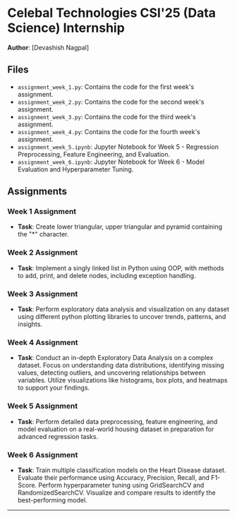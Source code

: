 # Celebal Technologies CSI'25 (Data Science) Internship

**Author**: [Devashish Nagpal]

## Files
- `assignment_week_1.py`: Contains the code for the first week's assignment.
- `assignment_week_2.py`: Contains the code for the second week's assignment.
- `assignment_week_3.py`: Contains the code for the third week's assignment.
- `assignment_week_4.py`: Contains the code for the fourth week's assignment.
- `assignment_week_5.ipynb`: Jupyter Notebook for Week 5 - Regression Preprocessing, Feature Engineering, and Evaluation.
- `assignment_week_6.ipynb`: Jupyter Notebook for Week 6 - Model Evaluation and Hyperparameter Tuning.

## Assignments

### Week 1 Assignment
- **Task**: Create lower triangular, upper triangular and pyramid containing the "*" character.

### Week 2 Assignment
- **Task**: Implement a singly linked list in Python using OOP, with methods to add, print, and delete nodes, including exception handling.

### Week 3 Assignment
- **Task**: Perform exploratory data analysis and visualization on any dataset using different python plotting libraries to uncover trends, patterns, and insights.

### Week 4 Assignment
- **Task**: Conduct an in-depth Exploratory Data Analysis on a complex dataset. Focus on understanding data distributions, identifying missing values, detecting outliers, and uncovering relationships between variables. Utilize visualizations like histograms, box plots, and heatmaps to support your findings.

### Week 5 Assignment
- **Task**: Perform detailed data preprocessing, feature engineering, and model evaluation on a real-world housing dataset in preparation for advanced regression tasks. 

### Week 6 Assignment
- **Task**: Train multiple classification models on the Heart Disease dataset. Evaluate their performance using Accuracy, Precision, Recall, and F1-Score. Perform hyperparameter tuning using GridSearchCV and RandomizedSearchCV. Visualize and compare results to identify the best-performing model.

---

